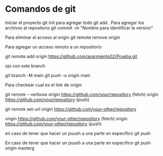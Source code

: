 # Comandos de git
Iniciar el proyecto
git init 
para agregar todo
git add .
Para agregar los archivos al repositorio
git commit -m "Nombre para identificar la version" 

Para eliminar el acceso al origin
git remote remove origin

Para agregar un acceso remoto a un repositorio

git remote add origin https://github.com/asarmiento02/Prueba.git

ojo con este branch

git branch -M main
git push -u origin main

Para checkear cual es el link de origin

git remote --verbose
origin	https://github.com/your/repository (fetch)
origin	https://github.com/your/repository (push)

git remote set-url origin https://github.com/your-other/repository

origin	https://github.com/your-other/repository (fetch)
origin	https://github.com/your-other/repository (push)


en caso de tener que hacer un puush a una parte en especifico
git push

En caso de tener que hacer un puush a una parte en especifico
git push origin masterg